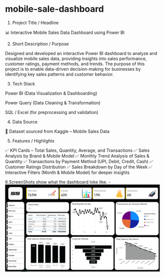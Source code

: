 # mobile-sale-dashboard
1. Project Title / Headline

📊 Interactive Mobile Sales Data Dashboard using Power BI

2. Short Description / Purpose

Designed and developed an interactive Power BI dashboard to analyze and visualize mobile sales data, providing insights into sales performance, customer ratings, payment methods, and trends. The purpose of this project is to enable data-driven decision-making for businesses by identifying key sales patterns and customer behavior.

3. Tech Stack

Power BI (Data Visualization & Dashboarding)

Power Query (Data Cleaning & Transformation)

SQL / Excel (for preprocessing and validation)

4. Data Source

📂 Dataset sourced from Kaggle – Mobile Sales Data

5. Features / Highlights

✅ KPI Cards – Total Sales, Quantity, Average, and Transactions
✅ Sales Analysis by Brand & Mobile Model
✅ Monthly Trend Analysis of Sales & Quantity
✅ Transactions by Payment Method (UPI, Debit, Credit, Cash)
✅ Customer Ratings Distribution
✅ Sales Breakdown by Day of the Week
✅ Interactive Filters (Month & Mobile Model) for deeper insights

6.ScreenShots 
show what the dashboard loke like. -![Alt text](https://github.com/Sagar70150/mobile-sale-dashboard/blob/main/Screenshot%202025-08-25%20221151.png)
